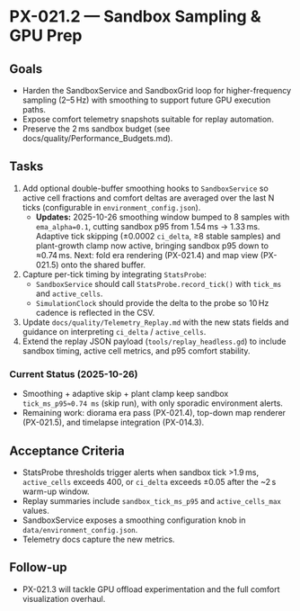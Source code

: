 # PX-021.2 — Sandbox Sampling & GPU Prep

## Goals
- Harden the SandboxService and SandboxGrid loop for higher-frequency sampling (2–5 Hz) with smoothing to support future GPU execution paths.
- Expose comfort telemetry snapshots suitable for replay automation.
- Preserve the 2 ms sandbox budget (see docs/quality/Performance_Budgets.md).

## Tasks
1. Add optional double-buffer smoothing hooks to `SandboxService` so active cell fractions and comfort deltas are averaged over the last N ticks (configurable in `environment_config.json`).
   - **Updates:** 2025-10-26 smoothing window bumped to 8 samples with `ema_alpha=0.1`, cutting sandbox p95 from 1.54 ms → 1.33 ms. Adaptive tick skipping (±0.0002 `ci_delta`, ≥8 stable samples) and plant-growth clamp now active, bringing sandbox p95 down to ≈0.74 ms. Next: fold era rendering (PX-021.4) and map view (PX-021.5) onto the shared buffer.
2. Capture per-tick timing by integrating `StatsProbe`:
   - `SandboxService` should call `StatsProbe.record_tick()` with `tick_ms` and `active_cells`.
   - `SimulationClock` should provide the delta to the probe so 10 Hz cadence is reflected in the CSV.
3. Update `docs/quality/Telemetry_Replay.md` with the new stats fields and guidance on interpreting `ci_delta` / `active_cells`.
4. Extend the replay JSON payload (`tools/replay_headless.gd`) to include sandbox timing, active cell metrics, and p95 comfort stability.

### Current Status (2025-10-26)
- Smoothing + adaptive skip + plant clamp keep sandbox `tick_ms_p95≈0.74 ms` (skip run), with only sporadic environment alerts.
- Remaining work: diorama era pass (PX-021.4), top-down map renderer (PX-021.5), and timelapse integration (PX-014.3).

## Acceptance Criteria
- StatsProbe thresholds trigger alerts when sandbox tick >1.9 ms, `active_cells` exceeds 400, or `ci_delta` exceeds ±0.05 after the ~2 s warm-up window.
- Replay summaries include `sandbox_tick_ms_p95` and `active_cells_max` values.
- SandboxService exposes a smoothing configuration knob in `data/environment_config.json`.
- Telemetry docs capture the new metrics.

## Follow-up
- PX-021.3 will tackle GPU offload experimentation and the full comfort visualization overhaul.
